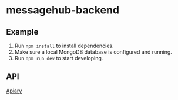 # messagehub-backend

## Example
1. Run `npm install` to install dependencies.
2. Make sure a local MongoDB database is configured and running.
3. Run `npm run dev` to start developing.

## API
[Apiary](http://docs.messagehubapi.apiary.io)
